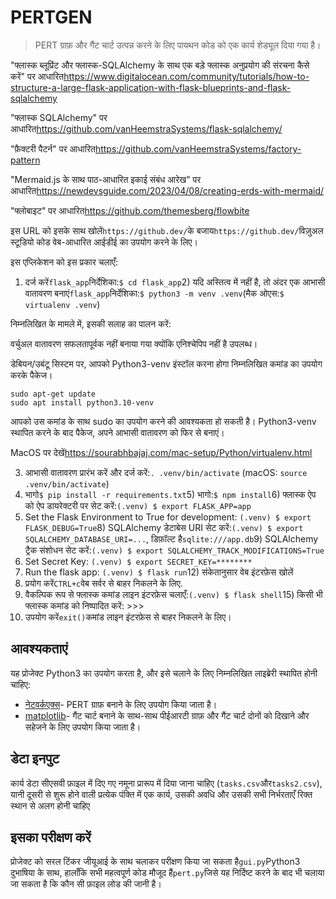 # PERTGEN

> PERT ग्राफ़ और गैंट चार्ट उत्पन्न करने के लिए पायथन कोड को एक कार्य शेड्यूल दिया गया है।

"फ्लास्क ब्लूप्रिंट और फ्लास्क-SQLAlchemy के साथ एक बड़े फ्लास्क अनुप्रयोग की संरचना कैसे करें" पर आधारित<https://www.digitalocean.com/community/tutorials/how-to-structure-a-large-flask-application-with-flask-blueprints-and-flask-sqlalchemy>

"फ्लास्क SQLAlchemy" पर आधारित<https://github.com/vanHeemstraSystems/flask-sqlalchemy/>

"फ़ैक्टरी पैटर्न" पर आधारित<https://github.com/vanHeemstraSystems/factory-pattern>

"Mermaid.js के साथ पाठ-आधारित इकाई संबंध आरेख" पर आधारित<https://newdevsguide.com/2023/04/08/creating-erds-with-mermaid/>

"फ्लोबाइट" पर आधारित<https://github.com/themesberg/flowbite>

इस URL को इसके साथ खोलें`https://github.dev/`के बजाय`https://github.dev/`विज़ुअल स्टूडियो कोड वेब-आधारित आईडीई का उपयोग करने के लिए।

इस एप्लिकेशन को इस प्रकार चलाएँ:

1) दर्ज करें`flask_app`निर्देशिका:`$ cd flask_app`2) यदि अस्तित्व में नहीं है, तो अंदर एक आभासी वातावरण बनाएं`flask_app`निर्देशिका:`$ python3 -m venv .venv`(मैक ओएस:`$ virtualenv .venv`)

निम्नलिखित के मामले में, इसकी सलाह का पालन करें:

वर्चुअल वातावरण सफलतापूर्वक नहीं बनाया गया क्योंकि एनिश्चेपिप नहीं है
उपलब्ध।

डेबियन/उबंटू सिस्टम पर, आपको Python3-venv इंस्टॉल करना होगा
निम्नलिखित कमांड का उपयोग करके पैकेज।

    sudo apt-get update
    sudo apt install python3.10-venv

आपको उस कमांड के साथ sudo का उपयोग करने की आवश्यकता हो सकती है।  Python3-venv स्थापित करने के बाद
पैकेज, अपने आभासी वातावरण को फिर से बनाएं।

MacOS पर देखें<https://sourabhbajaj.com/mac-setup/Python/virtualenv.html>

3) आभासी वातावरण प्रारंभ करें और दर्ज करें:`. .venv/bin/activate` (macOS: `source .venv/bin/activate`)
4) भागो`$ pip install -r requirements.txt`5) भागो:`$ npm install`6) फ्लास्क ऐप को ऐप डायरेक्टरी पर सेट करें:`(.venv) $ export FLASK_APP=app`
7) Set the Flask Environment to True for development: `(.venv) $ export FLASK_DEBUG=True`8) SQLAlchemy डेटाबेस URI सेट करें:`(.venv) $ export SQLALCHEMY_DATABASE_URI=...`, डिफ़ॉल्ट है`sqlite:///app.db`9) SQLAlchemy ट्रैक संशोधन सेट करें:`(.venv) $ export SQLALCHEMY_TRACK_MODIFICATIONS=True`
10) Set Secret Key: `(.venv) $ export SECRET_KEY=********`
11) Run the flask app: `(.venv) $ flask run`12) संकेतानुसार वेब इंटरफ़ेस खोलें
13) प्रयोग करें`CTRL+c`वेब सर्वर से बाहर निकलने के लिए.
14) वैकल्पिक रूप से फ्लास्क कमांड लाइन इंटरफ़ेस चलाएँ:`(.venv) $ flask shell`15) किसी भी फ्लास्क कमांड को निष्पादित करें: >>>
16) उपयोग करें`exit()`कमांड लाइन इंटरफ़ेस से बाहर निकलने के लिए।

## आवश्यकताएं

यह प्रोजेक्ट Python3 का उपयोग करता है, और इसे चलाने के लिए निम्नलिखित लाइब्रेरी स्थापित होनी चाहिए:

-   [नेटवर्कएक्स](https://networkx.github.io/)- PERT ग्राफ़ बनाने के लिए उपयोग किया जाता है।
-   [matplotlib](https://matplotlib.org/)- गैंट चार्ट बनाने के साथ-साथ पीईआरटी ग्राफ़ और गैंट चार्ट दोनों को दिखाने और सहेजने के लिए उपयोग किया जाता है।

## डेटा इनपुट

कार्य डेटा सीएसवी फ़ाइल में दिए गए नमूना प्रारूप में दिया जाना चाहिए (`tasks.csv`और`tasks2.csv`),
यानी दूसरी से शुरू होने वाली प्रत्येक पंक्ति में एक कार्य, उसकी अवधि और उसकी सभी निर्भरताएँ रिक्त स्थान से अलग होनी चाहिए

## इसका परीक्षण करें

प्रोजेक्ट को सरल टिंकर जीयूआई के साथ चलाकर परीक्षण किया जा सकता है`gui.py`Python3 दुभाषिया के साथ, हालाँकि सभी महत्वपूर्ण कोड मौजूद हैं`pert.py`जिसे यह निर्दिष्ट करने के बाद भी चलाया जा सकता है कि कौन सी फ़ाइल लोड की जानी है।
